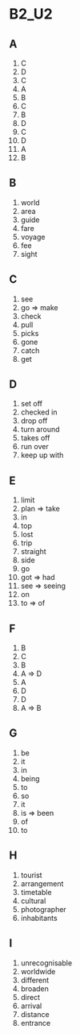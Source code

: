 # B2_U2

## A
1. C
2. D
3. C
4. A
5. B
6. C
7. B
8. D
9. C
10. D
11. A
12. B

## B
1. world
2. area
3. guide
4. fare
5. voyage
6. fee
7. sight

## C
1. see
2. go => make
3. check
4. pull
5. picks
6. gone
7. catch
8. get

## D
1. set off
2. checked in
3. drop off
4. turn around
5. takes off
6. run over
7. keep up with

## E
1. limit
2. plan => take
3. in
4. top
5. lost
6. trip
7. straight
8. side
9. go
10. got => had
11. see => seeing
12.  on
13. to => of

## F
1. B
2. C
3. B
4. A => D
5. A
6. D
7. D
8. A => B

## G
1. be
2. it
3. in
4. being
5. to
6. so
7. it
8. is => been
9. of
10. to

## H
1. tourist
2. arrangement
3. timetable
4. cultural
5. photographer
6. inhabitants

## I
1. unrecognisable
2. worldwide
3. different
4. broaden
5. direct
6. arrival
7. distance
8. entrance